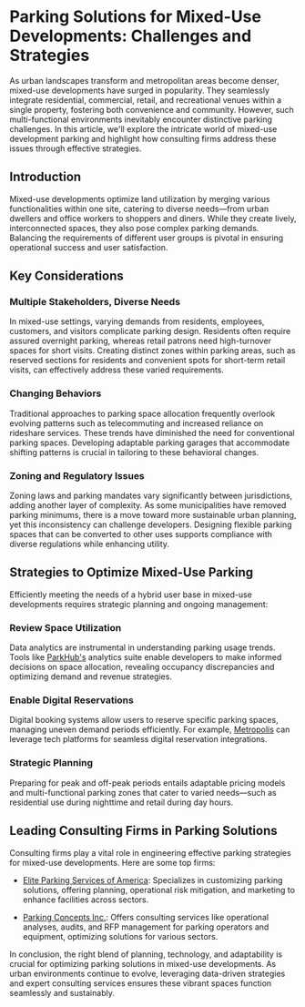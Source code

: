 # Parking Solutions for Mixed-Use Developments: Challenges and Strategies

As urban landscapes transform and metropolitan areas become denser, mixed-use developments have surged in popularity. They seamlessly integrate residential, commercial, retail, and recreational venues within a single property, fostering both convenience and community. However, such multi-functional environments inevitably encounter distinctive parking challenges. In this article, we'll explore the intricate world of mixed-use development parking and highlight how consulting firms address these issues through effective strategies.

## Introduction

Mixed-use developments optimize land utilization by merging various functionalities within one site, catering to diverse needs—from urban dwellers and office workers to shoppers and diners. While they create lively, interconnected spaces, they also pose complex parking demands. Balancing the requirements of different user groups is pivotal in ensuring operational success and user satisfaction.

## Key Considerations

### Multiple Stakeholders, Diverse Needs

In mixed-use settings, varying demands from residents, employees, customers, and visitors complicate parking design. Residents often require assured overnight parking, whereas retail patrons need high-turnover spaces for short visits. Creating distinct zones within parking areas, such as reserved sections for residents and convenient spots for short-term retail visits, can effectively address these varied requirements.

### Changing Behaviors

Traditional approaches to parking space allocation frequently overlook evolving patterns such as telecommuting and increased reliance on rideshare services. These trends have diminished the need for conventional parking spaces. Developing adaptable parking garages that accommodate shifting patterns is crucial in tailoring to these behavioral changes.

### Zoning and Regulatory Issues

Zoning laws and parking mandates vary significantly between jurisdictions, adding another layer of complexity. As some municipalities have removed parking minimums, there is a move toward more sustainable urban planning, yet this inconsistency can challenge developers. Designing flexible parking spaces that can be converted to other uses supports compliance with diverse regulations while enhancing utility.

## Strategies to Optimize Mixed-Use Parking

Efficiently meeting the needs of a hybrid user base in mixed-use developments requires strategic planning and ongoing management:

### Review Space Utilization

Data analytics are instrumental in understanding parking usage trends. Tools like [ParkHub's](/dir/parkhub) analytics suite enable developers to make informed decisions on space allocation, revealing occupancy discrepancies and optimizing demand and revenue strategies.

### Enable Digital Reservations

Digital booking systems allow users to reserve specific parking spaces, managing uneven demand periods efficiently. For example, [Metropolis](/dir/metropolis) can leverage tech platforms for seamless digital reservation integrations.

### Strategic Planning

Preparing for peak and off-peak periods entails adaptable pricing models and multi-functional parking zones that cater to varied needs—such as residential use during nighttime and retail during day hours.

## Leading Consulting Firms in Parking Solutions

Consulting firms play a vital role in engineering effective parking strategies for mixed-use developments. Here are some top firms:

- [Elite Parking Services of America](/dir/elite_parking_services_of_america): Specializes in customizing parking solutions, offering planning, operational risk mitigation, and marketing to enhance facilities across sectors.

- [Parking Concepts Inc.](/dir/parking_concepts_inc): Offers consulting services like operational analyses, audits, and RFP management for parking operators and equipment, optimizing solutions for various sectors.

In conclusion, the right blend of planning, technology, and adaptability is crucial for optimizing parking solutions in mixed-use developments. As urban environments continue to evolve, leveraging data-driven strategies and expert consulting services ensures these vibrant spaces function seamlessly and sustainably.